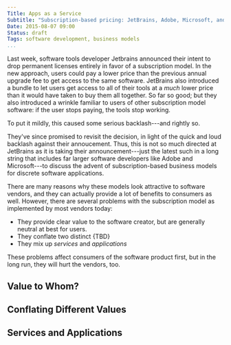```yaml
---
Title: Apps as a Service
Subtitle: "Subscription-based pricing: JetBrains, Adobe, Microsoft, and the future of software"
Date: 2015-08-07 09:00
Status: draft
Tags: software development, business models
...
```


Last week, software tools developer Jetbrains announced their intent to drop permanent licenses entirely in favor of a subscription model. In the new approach, users could pay a lower price than the previous annual upgrade fee to get access to the same software. JetBrains also introduced a bundle to let users get access to all of their tools at a *much* lower price than it would have taken to buy them all together. So far so good; but they also introduced a wrinkle familiar to users of other subscription model software: if the user stops paying, the tools stop working.

To put it mildly, this caused some serious backlash---and rightly so.

They've since promised to revisit the decision, in light of the quick and loud backlash against their annoucement. Thus, this is not so much directed at JetBrains as it is taking their announcement---just the latest such in a long string that includes far larger software developers like Adobe and Microsoft---to discuss the advent of subscription-based business models for discrete software applications.

There are many reasons why these models look attractive to software vendors, and they can actually provide a lot of benefits to consumers as well. However, there are several problems with the subscription model as implemented by most vendors today:

  - They provide clear value to the software creator, but are generally neutral at best for users.
  - They conflate two distinct {TBD}
  - They mix up *services* and *applications*

These problems affect consumers of the software product first, but in the long run, they will hurt the vendors, too.

## Value to Whom?

## Conflating Different Values

## Services and Applications